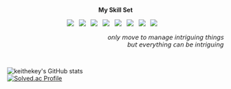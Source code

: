 <p align="center">
  <b>
    My Skill Set
  </b>
</p>

<p align="center">
<img src="https://img.shields.io/badge/HTML5-E34F26?style=flat-square&logo=HTML5&logoColor=white"/></a> &nbsp
<img src="https://img.shields.io/badge/CSS3-1572B6?style=flat-square&logo=CSS3&logoColor=white"/></a> &nbsp
<img src="https://img.shields.io/badge/JavaScript-F7DF1E?style=flat-square&logo=JavaScript&logoColor=white"/></a> &nbsp
<img src="https://img.shields.io/badge/Node.js-339933?style=flat-square&logo=Node.js&logoColor=white"/></a> &nbsp
<img src="https://img.shields.io/badge/Express-000000?style=flat-square&logo=Express&logoColor=white"/></a> &nbsp
<img src="https://img.shields.io/badge/MongoDB-47A248?style=flat-square&logo=MongoDB&logoColor=white"/></a> &nbsp 
<img src="https://img.shields.io/badge/MySQL-4479A1?style=flat-square&logo=MySQL&logoColor=white"/></a> &nbsp 
<img src="https://img.shields.io/badge/Java-007396?style=flat-square&logo=Java&logoColor=white"/></a> &nbsp 
<!--img src="https://img.shields.io/badge/Amazon AWS-232F3E?style=flat-square&logo=Amazon%20AWS&logoColor=white"/--></a> &nbsp </p>
<p align="right">
  <span>𝘰𝘯𝘭𝘺 𝘮𝘰𝘷𝘦 𝘵𝘰 𝘮𝘢𝘯𝘢𝘨𝘦 𝘪𝘯𝘵𝘳𝘪𝘨𝘶𝘪𝘯𝘨 𝘵𝘩𝘪𝘯𝘨𝘴</span>
  <br>
  <span>𝘣𝘶𝘵 𝘦𝘷𝘦𝘳𝘺𝘵𝘩𝘪𝘯𝘨 𝘤𝘢𝘯 𝘣𝘦 𝘪𝘯𝘵𝘳𝘪𝘨𝘶𝘪𝘯𝘨</span>
</p>
<br>

![keithekey's GitHub stats](https://github-readme-stats.vercel.app/api?username=keithekey&show_icons=true&theme=radical)<br>
[![Solved.ac Profile](http://mazassumnida.wtf/api/v2/generate_badge?boj=ks97svmcz)](https://solved.ac/ks97svmcz/)
